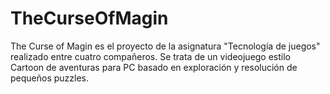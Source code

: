 # TheCurseOfMagin
The Curse of Magin es el proyecto de la asignatura "Tecnología de juegos" realizado entre cuatro compañeros. Se trata de un videojuego estilo Cartoon de aventuras para PC basado en exploración y resolución de pequeños puzzles.
